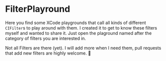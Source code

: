 # FilterPlayround

Here you find  some XCode playgrounds that call all kinds of different `CIFilter`s to play around with them.
I created it to get to know these filters myself and wanted to share it. Just open the plaground named after the category of filters you are interested in.

Not all Filters are there (yet). I will add more when I need them, pull requests that add new filters are highly welcome. 🙂
